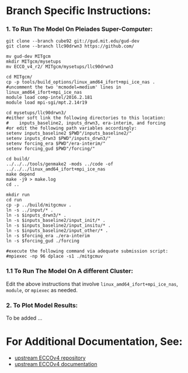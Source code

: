 
# Branch Specific Instructions:

### 1. To Run The Model On Pleiades Super-Computer:

~~~~
git clone --branch cube92 git://gud.mit.edu/gud-dev
git clone --branch llc90drwn3 https://github.com/

mv gud-dev MITgcm
mkdir MITgcm/mysetups
mv ECCO_v4_r2/ MITgcm/mysetups/llc90drwn3

cd MITgcm/
cp -p tools/build_options/linux_amd64_ifort+mpi_ice_nas .
#uncomment the two 'mcmodel=medium' lines in linux_amd64_ifort+mpi_ice_nas
module load comp-intel/2016.2.181
module load mpi-sgi/mpt.2.14r19

cd mysetups/llc90drwn3/
#either soft link the following directories to this location: 
#    inputs_baseline2, inputs_drwn3, era-interim, and forcing
#or edit the following path variables accordingly:
setenv inputs_baseline2 $PWD"/inputs_baseline2/"
setenv inputs_drwn3 $PWD"/inputs_drwn3/"
setenv forcing_era $PWD"/era-interim/"
setenv forcing_gud $PWD"/forcing/"

cd build/
../../../tools/genmake2 -mods ../code -of ../../../linux_amd64_ifort+mpi_ice_nas
make depend
make -j9 > make.log
cd ..

mkdir run
cd run
cp -p ../build/mitgcmuv .
ln -s ../input/* .
ln -s $inputs_drwn3/* .
ln -s $inputs_baseline2/input_init/* .
ln -s $inputs_baseline2/input_insitu/* .
ln -s $inputs_baseline2/input_other/* .
ln -s $forcing_era ./era-interim
ln -s $forcing_gud ./forcing

#execute the following command via adequate submission script:
#mpiexec -np 96 dplace -s1 ./mitgcmuv

~~~~

### 1.1 To Run The Model On A different Cluster:

Edit the above instructions that involve `linux_amd64_ifort+mpi_ice_nas`, `module`, or `mpiexec` as needed.

### 2. To Plot Model Results:

To be added ...

# For Additional Documentation, See:

* [upstream ECCOv4 repository](https://github.com/gaelforget/ECCO_v4_r2/ "ECCO_v4_r2/")
* [upstream ECCOv4 documentation](https://eccov4.readthedocs.io/en/latest/ "eccov4.readthedocs.io")
